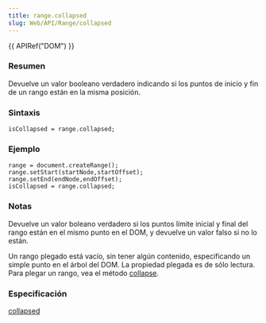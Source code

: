 ```yaml
---
title: range.collapsed
slug: Web/API/Range/collapsed
---
```


{{ APIRef("DOM") }}

### Resumen

Devuelve un valor booleano verdadero indicando si los puntos de inicio y fin de un rango están en la misma posición.

### Sintaxis

```
isCollapsed = range.collapsed;
```

### Ejemplo

```
range = document.createRange();
range.setStart(startNode,startOffset);
range.setEnd(endNode,endOffset);
isCollapsed = range.collapsed;
```

### Notas

Devuelve un valor boleano verdadero si los puntos límite inicial y final del rango están en el mismo punto en el DOM, y devuelve un valor falso si no lo están.

Un rango plegado está vacío, sin tener algún contenido, especificando un simple punto en el árbol del DOM. La propiedad plegada es de sólo lectura. Para plegar un rango, vea el método [collapse](/es/docs/DOM/range.collapse).

### Especificación

[collapsed](https://www.w3.org/TR/DOM-Level-2-Traversal-Range/ranges.html#Level-2-Range-attr-collapsed)

